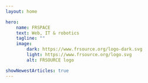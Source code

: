 ```yaml
---
layout: home

hero:
    name: FRSPACE
    text: Web, IT & robotics
    tagline: ""
    image:
        dark: https://www.frsource.org/logo-dark.svg
        light: https://www.frsource.org/logo.svg
        alt: FRSOURCE logo

showNewestArticles: true
---
```

